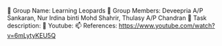 👋 Group Name: Learning Leopards
👀 Group Members: Deveepria A/P Sankaran, Nur Irdina binti Mohd Shahrir, Thulasy A/P Chandran
🌱 Task description:
💞️ Youtube:
📫 References: https://www.youtube.com/watch?v=6mLytyKEU5Q
